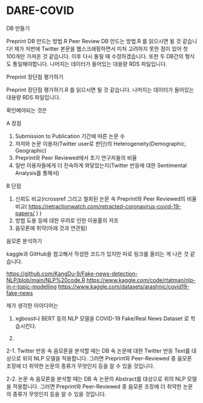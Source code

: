 # DARE-COVID

DB 만들기

Preprint DB 만드는 방법.R
Peer Review DB 만드는 방법.R
를 읽으시면 될 것 같습니다!
제가 저번에 Twitter 본문을 웹스크래핑하면서 미처 고려하지 못한 점이 있어 첫 100개만 가져온 것 같습니다. 이후 다시 돌릴 때 수정하겠습니다. 또한 두 DB간의 형식도 통일해야합니다. 
나머지는 데이터가 들어있는 대용량 RDS 파일입니다. 





Preprint 장단점 평가하기

Preprint 장단점 평가하기.R
를 읽으시면 될 것 같습니다.
나머지는 데이터가 들어있는 대용량 RDS 파일입니다.

확인해야되는 것은

A 장점
1. Submission to Publication 기간에 따른 논문 수
2. 저저와 논문 이용자(Twitter user로 판단)의 Heterogeneity(Demographic, Geographic)
3. Preprint와 Peer Reviewed에서 초기 연구자들의 비율
4. 일반 이용자들에게 더 친숙하게 와닿았는지(Twitter 반응에 대한 Sentimental Analysis를 통해서)

B 단점
1. 신뢰도 비교(rcrossref 그리고 철회된 논문 속 Preprint와 Peer Reviewed의 비율 비교( https://retractionwatch.com/retracted-coronavirus-covid-19-papers/ ) )
2. 방법 도용 등에 대한 우려로 인한 이용률의 저조
3. 음모론에 취약(아래 것과 연관됨)





음모론 분석하기

kaggle과 GitHub을 참고해서 작성한 코드가 있지만 따로 링크를 올리는 게 나은 것 같습니다.

https://github.com/KangDu-9/Fake-news-detection-NLP/blob/main/NLP%20code.R
https://www.kaggle.com/code/rtatman/nlp-in-r-topic-modelling
https://www.kaggle.com/datasets/arashnic/covid19-fake-news


제가 생각한 아이디어는

1. xgbosst나 BERT 등의 NLP 모델을 COVID-19 Fake/Real News Dataset 로 학습시킨다.

2.
2-1. Twitter 반응 속 음모론을 분석할 때는 DB 속 논문에 대한 Twitter 반응 Text를 대상으로 위의 NLP 모델을 적용합니다. 
     그러면 Preprint와 Peer-Reviewed 중 음모론 조장에 더 취약한 논문의 종류가 무엇인지 등을 알 수 있을 것입니다.
     
2-2. 논문 속 음모론을 분석할 때는 DB 속 논문의 Abstract를 대상으로 위의 NLP 모델을 적용합니다.
     그러면 Preprint와 Peer-Reviewed 중 음모론 조장에 더 취약한 논문의 종류가 무엇인지 등을 알 수 있을 것입니다.
   
